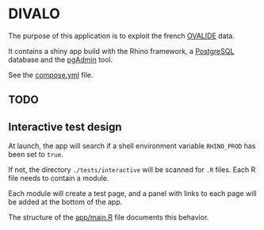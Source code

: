 # DIVALO
The purpose of this application is to exploit the french [OVALIDE][1] data.

It contains a shiny app build with the Rhino framework, a [PostgreSQL][2] database and the [pgAdmin][3] tool.

See the [compose.yml][4] file.

## TODO

## Interactive test design

At launch, the app will search if a shell  environment variable `RHINO_PROD` has been set to `true`.

If not, the directory `./tests/interactive` will be scanned for `.R` files. Each R file needs to contain a module.

Each module will create a test page, and a panel with links to each page will be added at the bottom of the app.

The structure of the [app/main.R][5] file documents this behavior.


[1]: https://www.atih.sante.fr/ovalide-outil-de-validation-des-donnees-des-etablissements-de-sante
[2]: https://www.postgresql.org/
[3]: https://www.pgadmin.org/
[4]: ./compose.yml
[5]: app/main.R